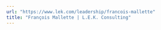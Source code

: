 ```yaml
---
url: "https://www.lek.com/leadership/francois-mallette"
title: "François Mallette | L.E.K. Consulting"
---
```


